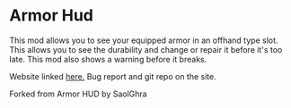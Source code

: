 # Armor Hud

This mod allows you to see your equipped armor in an offhand type slot. This allows you to see the durability and change or repair it before it's too late. This mod also shows a warning before it breaks. 

Website linked [here.](https:/sites.google.com/view/armor-hud/ "Armor HUD")
Bug report and git repo on the site.

Forked from Armor HUD by SaolGhra

